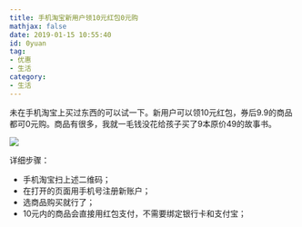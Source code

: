 ```yaml
---
title: 手机淘宝新用户领10元红包0元购
mathjax: false
date: 2019-01-15 10:55:40
id: 0yuan
tag:
- 优惠
- 生活
category:
- 生活
---
```


未在手机淘宝上买过东西的可以试一下。新用户可以领10元红包，券后9.9的商品都可0元购。商品有很多，我就一毛钱没花给孩子买了9本原价49的故事书。

<!---more--->

![](https://zymin-1255632454.cos.ap-shanghai.myqcloud.com/0newblog/1547521010349.png)

详细步骤：

- 手机淘宝扫上述二维码；
- 在打开的页面用手机号注册新账户；
- 选商品购买就行了；
- 10元内的商品会直接用红包支付，不需要绑定银行卡和支付宝；

